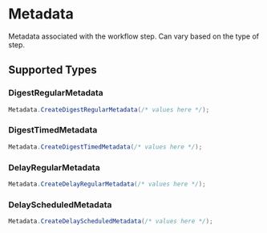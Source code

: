 # Metadata

Metadata associated with the workflow step. Can vary based on the type of step.


## Supported Types

### DigestRegularMetadata

```csharp
Metadata.CreateDigestRegularMetadata(/* values here */);
```

### DigestTimedMetadata

```csharp
Metadata.CreateDigestTimedMetadata(/* values here */);
```

### DelayRegularMetadata

```csharp
Metadata.CreateDelayRegularMetadata(/* values here */);
```

### DelayScheduledMetadata

```csharp
Metadata.CreateDelayScheduledMetadata(/* values here */);
```
